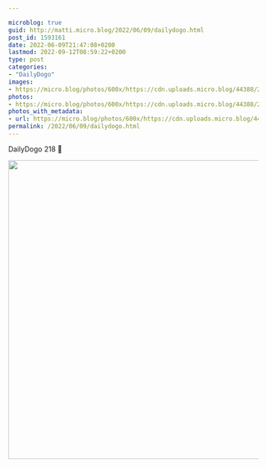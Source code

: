 ```yaml
---

microblog: true
guid: http://matti.micro.blog/2022/06/09/dailydogo.html
post_id: 1593161
date: 2022-06-09T21:47:08+0200
lastmod: 2022-09-12T08:59:22+0200
type: post
categories:
- "DailyDogo"
images:
- https://micro.blog/photos/600x/https://cdn.uploads.micro.blog/44388/2022/f446c8efba.jpg
photos:
- https://micro.blog/photos/600x/https://cdn.uploads.micro.blog/44388/2022/f446c8efba.jpg
photos_with_metadata:
- url: https://micro.blog/photos/600x/https://cdn.uploads.micro.blog/44388/2022/f446c8efba.jpg
permalink: /2022/06/09/dailydogo.html
---
```

DailyDogo 218 🐶

<img src="https://micro.blog/photos/600x/https://blog.martin-haehnel.de/uploads/2022/f446c8efba.jpg" width="600" height="600" alt="" />
